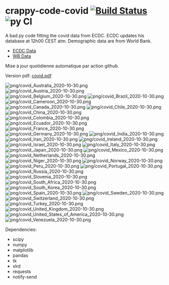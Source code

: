 # crappy-code-covid [![Build Status](https://cloud.drone.io/api/badges/a-lemonnier/crappy-code-covid/status.svg)](https://cloud.drone.io/a-lemonnier/crappy-code-covid) ![py CI](https://github.com/a-lemonnier/crappy-code-covid/workflows/py%20CI/badge.svg)
 
A bad py code fitting the covid data from ECDC. ECDC updates his database at 12h00 CEST atm. Demographic data are from World Bank.
 
- [ECDC Data](https://www.ecdc.europa.eu/en/publications-data/download-todays-data-geographic-distribution-covid-19-cases-worldwide)
- [WB Data](https://data.worldbank.org/indicator/sp.pop.totl)
 
 
Mise à jour quotidienne automatique par action github.
 
Version pdf: [covid.pdf](https://github.com/a-lemonnier/crappy-code-covid/raw/master/covid.pdf)
 
![png/covid_Australia_2020-10-30.png](png/covid_Australia_2020-10-30.png)
![png/covid_Austria_2020-10-30.png](png/covid_Austria_2020-10-30.png)
![png/covid_Belgium_2020-10-30.png](png/covid_Belgium_2020-10-30.png)
![png/covid_Brazil_2020-10-30.png](png/covid_Brazil_2020-10-30.png)
![png/covid_Cameroon_2020-10-30.png](png/covid_Cameroon_2020-10-30.png)
![png/covid_Canada_2020-10-30.png](png/covid_Canada_2020-10-30.png)
![png/covid_Chile_2020-10-30.png](png/covid_Chile_2020-10-30.png)
![png/covid_China_2020-10-30.png](png/covid_China_2020-10-30.png)
![png/covid_Colombia_2020-10-30.png](png/covid_Colombia_2020-10-30.png)
![png/covid_Ecuador_2020-10-30.png](png/covid_Ecuador_2020-10-30.png)
![png/covid_France_2020-10-30.png](png/covid_France_2020-10-30.png)
![png/covid_Germany_2020-10-30.png](png/covid_Germany_2020-10-30.png)
![png/covid_India_2020-10-30.png](png/covid_India_2020-10-30.png)
![png/covid_Iran_2020-10-30.png](png/covid_Iran_2020-10-30.png)
![png/covid_Ireland_2020-10-30.png](png/covid_Ireland_2020-10-30.png)
![png/covid_Israel_2020-10-30.png](png/covid_Israel_2020-10-30.png)
![png/covid_Italy_2020-10-30.png](png/covid_Italy_2020-10-30.png)
![png/covid_Japan_2020-10-30.png](png/covid_Japan_2020-10-30.png)
![png/covid_Mexico_2020-10-30.png](png/covid_Mexico_2020-10-30.png)
![png/covid_Netherlands_2020-10-30.png](png/covid_Netherlands_2020-10-30.png)
![png/covid_Niger_2020-10-30.png](png/covid_Niger_2020-10-30.png)
![png/covid_Norway_2020-10-30.png](png/covid_Norway_2020-10-30.png)
![png/covid_Peru_2020-10-30.png](png/covid_Peru_2020-10-30.png)
![png/covid_Portugal_2020-10-30.png](png/covid_Portugal_2020-10-30.png)
![png/covid_Russia_2020-10-30.png](png/covid_Russia_2020-10-30.png)
![png/covid_Slovenia_2020-10-30.png](png/covid_Slovenia_2020-10-30.png)
![png/covid_South_Africa_2020-10-30.png](png/covid_South_Africa_2020-10-30.png)
![png/covid_South_Korea_2020-10-30.png](png/covid_South_Korea_2020-10-30.png)
![png/covid_Spain_2020-10-30.png](png/covid_Spain_2020-10-30.png)
![png/covid_Sweden_2020-10-30.png](png/covid_Sweden_2020-10-30.png)
![png/covid_Switzerland_2020-10-30.png](png/covid_Switzerland_2020-10-30.png)
![png/covid_Turkey_2020-10-30.png](png/covid_Turkey_2020-10-30.png)
![png/covid_United_Kingdom_2020-10-30.png](png/covid_United_Kingdom_2020-10-30.png)
![png/covid_United_States_of_America_2020-10-30.png](png/covid_United_States_of_America_2020-10-30.png)
![png/covid_Venezuela_2020-10-30.png](png/covid_Venezuela_2020-10-30.png)
 
Dependencies:
- scipy
- numpy
- matplotlib
- pandas
- tk
- xlrd
- requests
- notify-send
